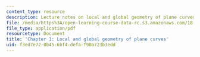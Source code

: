 ```yaml
---
content_type: resource
description: Lecture notes on local and global geometry of plane curves.
file: /media/https%3A/open-learning-course-data-rc.s3.amazonaws.com/18-950-differential-geometry-fall-2008/f3ed7e720b456bf4defaf90a723b3edd_ch1_revised.pdf
file_type: application/pdf
resourcetype: Document
title: 'Chapter 1: Local and global geometry of plane curves'
uid: f3ed7e72-0b45-6bf4-defa-f90a723b3edd
---
```

